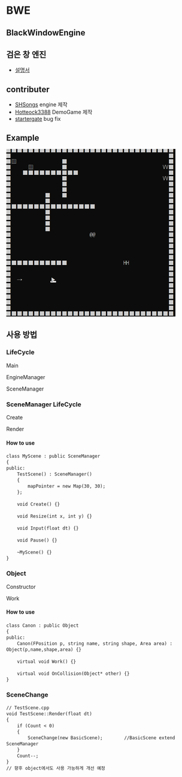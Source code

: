 # BWE
## BlackWindowEngine
## 검은 창 엔진

- [설명서](https://shsongs.github.io/BlackWindowEngine/)
## contributer
- [SHSongs](https://github.com/SHSongs) engine 제작
- [Hotteock3388](https://github.com/Hotteock3388) DemoGame 제작
- [startergate](https://github.com/startergate) bug fix


## Example
![Example Game](Example.png)
## 사용 방법 

### LifeCycle

Main

EngineManager

SceneManager

### SceneManager LifeCycle

Create

Render


#### How to use
```
class MyScene : public SceneManager
{
public:
    TestScene() : SceneManager()
	{
		mapPointer = new Map(30, 30);
	};

	void Create() {}

	void Resize(int x, int y) {}

	void Input(float dt) {}

	void Pause() {}
    
    ~MyScene() {}
}
```
### Object 

Constructor 

Work

#### How to use

```
class Canon : public Object
{
public:
    Canon(FPosition p, string name, string shape, Area area) : Object(p,name,shape,area) {}

    virtual void Work() {}

    virtual void OnCollision(Object* other) {}
}
```

### SceneChange
```
// TestScene.cpp
void TestScene::Render(float dt)
{
	if (Count < 0)
	{
		SceneChange(new BasicScene);		//BasicScene extend SceneManager
	}
	Count--;
}
// 향후 object에서도 사용 가능하게 개선 예정
```

